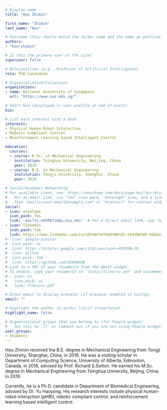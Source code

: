 ```yaml
---
# Display name
title: "Hou Zhimin"

first_name: "Zhimin"
last_name: "Hou"

# Username (this should match the folder name and the name on publications)
authors:
- "hou-zhimin"

# Is this the primary user of the site?
superuser: false

# Role/position (e.g., Professor of Artificial Intelligence)
role: PhD Candidate

# Organizations/Affiliations
organizations:
- name: National University of Singapore
  url: "https://www.nus.edu.sg/"

# Short bio (displayed in user profile at end of posts)
bio: 

# List each interest with a dash
interests:
- Physical Human-Robot-Interaction
- Robotic Compliant Control
- Reinforcement Learning based Intelligent Control

education:
  courses:
  - course: M.Sc. in Mechanical Engineering
    institution: Tsinghua University, Beijing, China
    year: 2019
  - course: B.E. in Mechanical Engineering
    institution: Tongji University, Shanghai, China
    year: 2016

# Social/Academic Networking
# For available icons, see: https://wowchemy.com/docs/page-builder/#icons
#   For an email link, use "fas" icon pack, "envelope" icon, and a link in the
#   form "mailto:your-email@example.com" or "#contact" for contact widget.
social:
- icon: envelope
  icon_pack: fas
  link: 'mailto:e0508716@u.nus.edu'  # For a direct email link, use "mailto:test@example.org".
- icon: linkedin
  icon_pack: fab
  link: https://www.linkedin.com/in/%E5%BF%97%E6%B0%91-%E4%BE%AF-bbb624161/
#- icon: google-scholar
#  icon_pack: ai
#  link: https://scholar.google.com/citations?user=PERSON-ID
#- icon: github
#  icon_pack: fab
#  link: https://github.com/USERNAME
# Link to a PDF of your resume/CV from the About widget.
# To enable, copy your resume/CV to `static/files/cv.pdf` and uncomment the lines below.
# - icon: cv
#   icon_pack: ai
#   link: files/cv.pdf

# Enter email to display Gravatar (if Gravatar enabled in Config)
email: ""

# Highlight the author in author lists? (true/false)
highlight_name: false

# Organizational groups that you belong to (for People widget)
#   Set this to `[]` or comment out if you are not using People widget.
user_groups:
- Students
---
```


Hou Zhimin received the B.E. degree in Mechanical Engineering from Tongji University, Shanghai, China, in 2016. He was a visiting scholar in Department of Computing Science, University of Alberta, Edmonton, Canada, in 2018, advised by Prof. Richard S.Sutton. He earned his M.Sc. degree in Mechanical Engineering from Tsinghua University, Beijing, China, in 2019.  

Currently, he is a Ph.D. candidate in Department of Biomedical Engineering, advised by Dr. Yu Haoyong. His research interests include physical human-robot-interaction (pHRI), robotic compliant control, and reinforcement learning based intelligent control.  
